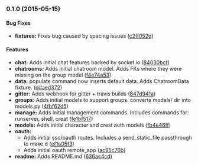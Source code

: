 ### 0.1.0 (2015-05-15)


#### Bug Fixes

* **fixtures:** Fixes bug caused by spacing issues ([c2ff052d](https://github.com/TomNeyland/eve-sso/commit/c2ff052d))


#### Features

* **chat:** Adds initial chat features backed by socket.io ([84030bcf](https://github.com/TomNeyland/eve-sso/commit/84030bcf))
* **chatrooms:** Adds initial chatroom model. Adds FKs where they were missing on the group model ([f4e74a53](https://github.com/TomNeyland/eve-sso/commit/f4e74a53))
* **data:** populate command now inserts default data. Adds ChatroomData fixture. ([ddaed372](https://github.com/TomNeyland/eve-sso/commit/ddaed372))
* **gitter:** Adds webhook for gitter + travis builds ([847d941a](https://github.com/TomNeyland/eve-sso/commit/847d941a))
* **groups:** Adds initial models to support groups. converts models/ dir into models.py ([4fbf62d5](https://github.com/TomNeyland/eve-sso/commit/4fbf62d5))
* **manage:** Adds initial management commands. Includes commands for: runserver, shell, creat ([fe1bf517](https://github.com/TomNeyland/eve-sso/commit/fe1bf517))
* **models:** Adds initial character and crest auth models ([fb4e46ff](https://github.com/TomNeyland/eve-sso/commit/fb4e46ff))
* **oauth:**
  * Adds initial sso/oauth routes. Includes a send_static_file passthrough to make d ([ef1a05f3](https://github.com/TomNeyland/eve-sso/commit/ef1a05f3))
  * Adds initial oauth remote_app ([ac95c76b](https://github.com/TomNeyland/eve-sso/commit/ac95c76b))
* **readme:** Adds README.md ([636ac4cd](https://github.com/TomNeyland/eve-sso/commit/636ac4cd))